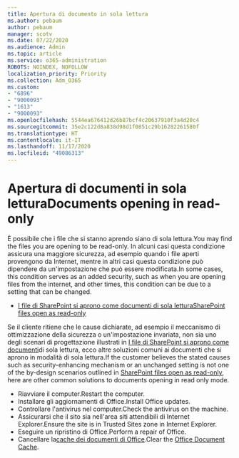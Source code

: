 ```yaml
---
title: Apertura di documento in sola lettura
ms.author: pebaum
author: pebaum
manager: scotv
ms.date: 07/22/2020
ms.audience: Admin
ms.topic: article
ms.service: o365-administration
ROBOTS: NOINDEX, NOFOLLOW
localization_priority: Priority
ms.collection: Adm_O365
ms.custom:
- "6896"
- "9000093"
- "1613"
- "9000093"
ms.openlocfilehash: 5544ea676412d26b87bcf4c20637910f3a4d20c4
ms.sourcegitcommit: 35e2c122d8a838d98d1f0851c29b16282261580f
ms.translationtype: HT
ms.contentlocale: it-IT
ms.lasthandoff: 11/17/2020
ms.locfileid: "49086313"
---
```

# <a name="documents-opening-in-read-only"></a><span data-ttu-id="799a4-102">Apertura di documenti in sola lettura</span><span class="sxs-lookup"><span data-stu-id="799a4-102">Documents opening in read-only</span></span>

<span data-ttu-id="799a4-103">È possibile che i file che si stanno aprendo siano di sola lettura.</span><span class="sxs-lookup"><span data-stu-id="799a4-103">You may find the files you are opening to be read-only.</span></span> <span data-ttu-id="799a4-104">In alcuni casi questa condizione assicura una maggiore sicurezza, ad esempio quando i file aperti provengono da Internet, mentre in altri casi questa condizione può dipendere da un'impostazione che può essere modificata.</span><span class="sxs-lookup"><span data-stu-id="799a4-104">In some cases, this condition serves as an added security, such as when you are opening files from the internet, and other times, this condition can be due to a setting that can be changed.</span></span>

- [<span data-ttu-id="799a4-105">I file di SharePoint si aprono come documenti di sola lettura</span><span class="sxs-lookup"><span data-stu-id="799a4-105">SharePoint files open as read-only</span></span>](https://docs.microsoft.com/sharepoint/troubleshoot/lists-and-libraries/files-open-as-read-only-and-cannot-check-in-or-out)

<span data-ttu-id="799a4-106">Se il cliente ritiene che le cause dichiarate, ad esempio il meccanismo di ottimizzazione della sicurezza o un'impostazione invariata, non sia uno degli scenari di progettazione illustrati in [I file di SharePoint si aprono come documenti](https://docs.microsoft.com/sharepoint/troubleshoot/lists-and-libraries/files-open-as-read-only-and-cannot-check-in-or-out)di sola lettura, ecco altre soluzioni comuni ai documenti che si aprono in modalità di sola lettura.</span><span class="sxs-lookup"><span data-stu-id="799a4-106">If the customer believes the stated causes such as security-enhancing mechanism or an unchanged setting is not one of the by-design scenarios outlined in [SharePoint files open as read-only](https://docs.microsoft.com/sharepoint/troubleshoot/lists-and-libraries/files-open-as-read-only-and-cannot-check-in-or-out), here are other common solutions to documents opening in read only mode.</span></span>

- <span data-ttu-id="799a4-107">Riavviare il computer.</span><span class="sxs-lookup"><span data-stu-id="799a4-107">Restart the computer.</span></span>
- <span data-ttu-id="799a4-108">Installare gli aggiornamenti di Office.</span><span class="sxs-lookup"><span data-stu-id="799a4-108">Install Office updates.</span></span>
- <span data-ttu-id="799a4-109">Controllare l'antivirus nel computer.</span><span class="sxs-lookup"><span data-stu-id="799a4-109">Check the antivirus on the machine.</span></span>
- <span data-ttu-id="799a4-110">Assicurarsi che il sito sia nell'area siti attendibili di Internet Explorer.</span><span class="sxs-lookup"><span data-stu-id="799a4-110">Ensure the site is in Trusted Sites zone in Internet Explorer.</span></span>
- <span data-ttu-id="799a4-111">Eseguire un ripristino di Office.</span><span class="sxs-lookup"><span data-stu-id="799a4-111">Perform a repair of Office.</span></span>
- <span data-ttu-id="799a4-112">Cancellare la[cache dei documenti di Office](https://support.microsoft.com/office/delete-your-office-document-cache-b1d3765e-d71b-4bb8-99ca-acd22c42995d?ui=en-us&rs=en-us&ad=us).</span><span class="sxs-lookup"><span data-stu-id="799a4-112">Clear the [Office Document Cache](https://support.microsoft.com/office/delete-your-office-document-cache-b1d3765e-d71b-4bb8-99ca-acd22c42995d?ui=en-us&rs=en-us&ad=us).</span></span>

